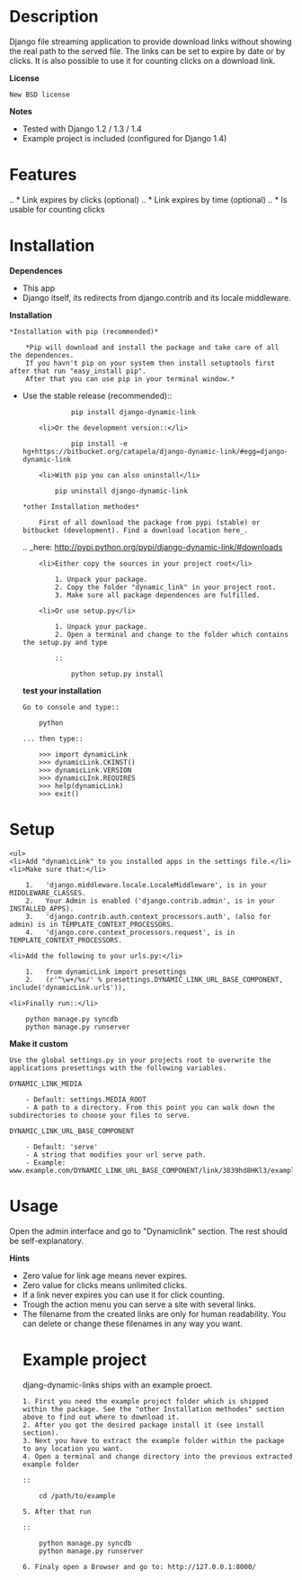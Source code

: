 # Description

Django file streaming application to provide download links without showing the real path to the served file. The links can be set to expire by date or by clicks. It is also possible to use it for counting clicks on a download link.

**License**

    New BSD license

**Notes**

<ul>
    <li>Tested with Django 1.2 / 1.3 / 1.4</li>
    <li>Example project is included (configured for Django 1.4)</li>
</ul>

# Features


   .. * Link expires by clicks (optional)
   .. * Link expires by time (optional)
   .. * Is usable for counting clicks


# Installation


**Dependences**

<ul>
    <li>This app</li>
    <li>Django itself, its redirects from django.contrib and its locale middleware.</li>
</ul>

**Installation**

    *Installation with pip (recommended)*

        *Pip will download and install the package and take care of all the dependences.
        If you havn't pip on your system then install setuptools first after that run "easy_install pip".
        After that you can use pip in your terminal window.*

<ul>
        <li>Use the stable release (recommended)::</li>

                pip install django-dynamic-link

        <li>Or the development version::</li>

                pip install -e hg+https://bitbucket.org/catapela/django-dynamic-link/#egg=django-dynamic-link

        <li>With pip you can also uninstall</li>

            pip uninstall django-dynamic-link

    *other Installation methodes*

        First of all download the package from pypi (stable) or bitbucket (development). Find a download location here_.

.. _here: http://pypi.python.org/pypi/django-dynamic-link/#downloads

        <li>Either copy the sources in your project root</li>

            1. Unpack your package.
            2. Copy the folder "dynamic_link" in your project root.
            3. Make sure all package dependences are fulfilled.

        <li>Or use setup.py</li>

            1. Unpack your package.
            2. Open a terminal and change to the folder which contains the setup.py and type

            ::

                python setup.py install

**test your installation**

    Go to console and type::

        python

    ... then type::
    
        >>> import dynamicLink
        >>> dynamicLink.CKINST()
        >>> dynamicLink.VERSION
        >>> dynamicLInk.REQUIRES
        >>> help(dynamicLink)
        >>> exit()
</ul>    

# Setup

    <ul>
    <li>Add "dynamicLink" to you installed apps in the settings file.</li>
    <li>Make sure that:</li>

        1.   'django.middleware.locale.LocaleMiddleware', is in your MIDDLEWARE_CLASSES.
        2.   Your Admin is enabled ('django.contrib.admin', is in your INSTALLED_APPS).
        3.   'django.contrib.auth.context_processors.auth', (also for admin) is in TEMPLATE_CONTEXT_PROCESSORS.
        4.   'django.core.context_processors.request', is in TEMPLATE_CONTEXT_PROCESSORS.

    <li>Add the following to your urls.py:</li>

        1.   from dynamicLink import presettings
        2.   (r'^\w+/%s/' % presettings.DYNAMIC_LINK_URL_BASE_COMPONENT, include('dynamicLink.urls')),
        
    <li>Finally run::</li>
    
        python manage.py syncdb
        python manage.py runserver

**Make it custom**

    Use the global settings.py in your projects root to overwrite the applications presettings with the following variables.

    DYNAMIC_LINK_MEDIA

        - Default: settings.MEDIA_ROOT
        - A path to a directory. From this point you can walk down the subdirectories to choose your files to serve.

    DYNAMIC_LINK_URL_BASE_COMPONENT
    
        - Default: 'serve'
        - A string that modifies your url serve path.
        - Example: www.example.com/DYNAMIC_LINK_URL_BASE_COMPONENT/link/3839hd8HKl3/example.zip.
</ul>

# Usage


Open the admin interface and go to "Dynamiclink" section. The rest should be self-explanatory.

**Hints**
<ul>
    <li>Zero value for link age means never expires.</li>
    <li>Zero value for clicks means unlimited clicks.</li>
    <li>If a link never expires you can use it for click counting.</li>
    <li>Trough the action menu you can serve a site with several links.</li> 
    <li>The filename from the created links are only for human readability. You can delete or change these filenames in any way you want.</li>


# Example project


djang-dynamic-links ships with an example proect.

    1. First you need the example project folder which is shipped within the package. See the "other Installation methodes" section above to find out where to download it.
    2. After you got the desired package install it (see install section).
    3. Next you have to extract the example folder within the package to any location you want.
    4. Open a terminal and change directory into the previous extracted example folder

    ::

        cd /path/to/example

    5. After that run

    ::

        python manage.py syncdb
        python manage.py runserver
        
    6. Finaly open a Browser and go to: http://127.0.0.1:8000/
